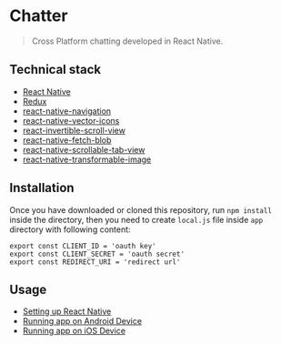 # Chatter

> Cross Platform chatting developed in React Native.

## Technical stack
- [React Native](https://facebook.github.io/react-native/)
- [Redux](http://redux.js.org/)
- [react-native-navigation](https://github.com/wix/react-native-navigation)
- [react-native-vector-icons](https://github.com/oblador/react-native-vector-icons)
- [react-invertible-scroll-view](https://github.com/expo/react-native-invertible-scroll-view)
- [react-native-fetch-blob](https://github.com/wkh237/react-native-fetch-blob)
- [react-native-scrollable-tab-view](https://github.com/skv-headless/react-native-scrollable-tab-view)
- [react-native-transformable-image](https://github.com/terrysahaidak/react-native-transformable-image)

## Installation
Once you have downloaded or cloned this repository, run `npm install` inside the directory, then you need to create `local.js` file inside `app` directory with following content:

```
export const CLIENT_ID = 'oauth key'
export const CLIENT_SECRET = 'oauth secret'
export const REDIRECT_URI = 'redirect url'
```


## Usage
- [Setting up React Native](https://facebook.github.io/react-native/docs/getting-started.html)
- [Running app on Android Device](https://facebook.github.io/react-native/docs/running-on-device-android.html)
- [Running app on iOS Device](https://facebook.github.io/react-native/docs/running-on-device-ios.html)

